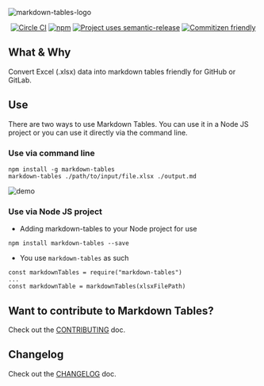 ![markdown-tables-logo](./media/markdown-tables-logo.png)

<p align="center">
  <a href="https://circleci.com/gh/cujarrett/markdown-tables/tree/main"><img alt="Circle CI" src="https://circleci.com/gh/cujarrett/markdown-tables/tree/main.svg?style=svg"></a>
  <a href="https://www.npmjs.com/package/markdown-tables"><img alt="npm" src="https://img.shields.io/npm/dt/markdown-tables.svg"></a>
  <a href="https://github.com/semantic-release/semantic-release"><img alt="Project uses semantic-release" src="https://img.shields.io/badge/%20%20%F0%9F%93%A6%F0%9F%9A%80-semantic--release-e10079.svg"></a>
  <a href="http://commitizen.github.io/cz-cli/"><img alt="Commitizen friendly" src="https://img.shields.io/badge/commitizen-friendly-brightgreen.svg?"></a>
</p>

## What & Why

Convert Excel (.xlsx) data into markdown tables friendly for GitHub or GitLab.

## Use
There are two ways to use Markdown Tables. You can use it in a Node JS
project or you can use it directly via the command line.

### Use via command line
```
npm install -g markdown-tables
markdown-tables ./path/to/input/file.xlsx ./output.md
```

![demo](https://user-images.githubusercontent.com/16245634/126058164-048b63f0-7dce-445e-a0c5-8d53956b2bea.gif)

### Use via Node JS project

- Adding markdown-tables to your Node project for use

```
npm install markdown-tables --save
```
- You use `markdown-tables` as such
```
const markdownTables = require("markdown-tables")
...
const markdownTable = markdownTables(xlsxFilePath)
```

## Want to contribute to Markdown Tables?
Check out the [CONTRIBUTING](./CONTRIBUTING.md) doc.

## Changelog
Check out the [CHANGELOG](./CHANGELOG.md) doc.
